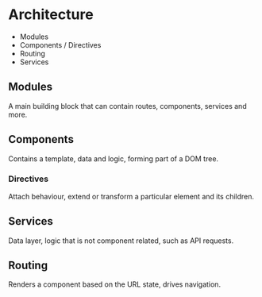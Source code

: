 # Architecture

+ Modules
+ Components / Directives
+ Routing
+ Services

## Modules

A main building block that can contain routes, components, services and more.

## Components

Contains a template, data and logic, forming part of a DOM tree.

### Directives

Attach behaviour, extend or transform a particular element and its children.

## Services

Data layer, logic that is not component related, such as API requests.

## Routing

Renders a component based on the URL state, drives navigation.


